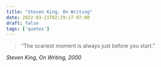 ```yaml
---
title: "Steven King, On Writing"
date: 2022-03-21T02:29:17-07:00
draft: false
tags: ['quotes']
---
```


> “The scariest moment is always just before you start.” 

_Steven King, On Writing, 2000_